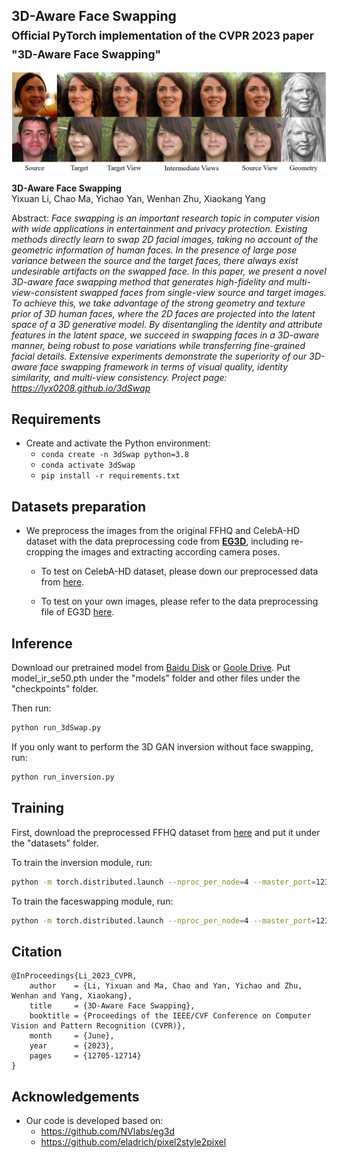 ## 3D-Aware Face Swapping<br><sub>Official PyTorch implementation of the CVPR 2023 paper "3D-Aware Face Swapping"</sub>

![Teaser image](images/teaser.png)

**3D-Aware Face Swapping**<br>
Yixuan Li, Chao Ma, Yichao Yan, Wenhan Zhu, Xiaokang Yang<br>

Abstract: *Face swapping is an important research topic in computer vision with wide applications in entertainment and privacy protection. Existing methods directly learn to swap 2D facial images, taking no account of the geometric information of human faces. In the presence of large pose variance between the source and the target faces, there always exist undesirable artifacts on the swapped face. In this paper, we present a novel 3D-aware face swapping method that generates high-fidelity and multi-view-consistent swapped faces from single-view source and target images. To achieve this, we take advantage of the strong geometry and texture prior of 3D human faces, where the 2D faces are projected into the latent space of a 3D generative model. By disentangling the identity and attribute features in the latent space, we succeed in swapping faces in a 3D-aware manner, being robust to pose variations while transferring fine-grained facial details. Extensive experiments demonstrate the superiority of our 3D-aware face swapping framework in terms of visual quality, identity similarity, and multi-view consistency. Project page: https://lyx0208.github.io/3dSwap*

## Requirements
* Create and activate the Python environment:
  - `conda create -n 3dSwap python=3.8`
  - `conda activate 3dSwap`
  - `pip install -r requirements.txt`

## Datasets preparation
* We preprocess the images from the original FFHQ and CelebA-HD dataset with the data preprocessing code from **[EG3D](https://github.com/NVlabs/eg3d)**, including re-cropping the images and extracting according camera poses.

  - To test on CelebA-HD dataset, please down our preprocessed data from [here](https://pan.baidu.com/s/1Qgru1Tyg3DkclnPny0gjhw?pwd=swap).

  - To test on your own images, please refer to the data preprocessing file of EG3D [here](https://github.com/NVlabs/eg3d/blob/main/dataset_preprocessing/ffhq/preprocess_in_the_wild.py).

## Inference
Download our pretrained model from [Baidu Disk](https://pan.baidu.com/s/1yEJ8-4SLUdDDs9SEE-1hpA?pwd=swap) or [Goole Drive](https://drive.google.com/drive/folders/1rlZRO-pjKFedmx6-3QdSxxThN_jXA6Pb?usp=drive_link). Put model_ir_se50.pth under the "models" folder and other files under the "checkpoints" folder.

Then run:

```.bash
python run_3dSwap.py
```

If you only want to perform the 3D GAN inversion without face swapping, run:

```.bash
python run_inversion.py
```
## Training

First, download the preprocessed FFHQ dataset from [here](https://pan.baidu.com/s/1Qgru1Tyg3DkclnPny0gjhw?pwd=swap) and put it under the "datasets" folder.

To train the inversion module, run:

```.bash
python -m torch.distributed.launch --nproc_per_node=4 --master_port=12345 train_inversion.py --exp_dir=inversion
```

To train the faceswapping module, run:

```.bash
python -m torch.distributed.launch --nproc_per_node=4 --master_port=12345 train_faceswap.py --exp_dir=faceswap
```

## Citation

```
@InProceedings{Li_2023_CVPR,
    author    = {Li, Yixuan and Ma, Chao and Yan, Yichao and Zhu, Wenhan and Yang, Xiaokang},
    title     = {3D-Aware Face Swapping},
    booktitle = {Proceedings of the IEEE/CVF Conference on Computer Vision and Pattern Recognition (CVPR)},
    month     = {June},
    year      = {2023},
    pages     = {12705-12714}
}
```

## Acknowledgements
* Our code is developed based on: 
    - https://github.com/NVlabs/eg3d
    - https://github.com/eladrich/pixel2style2pixel
